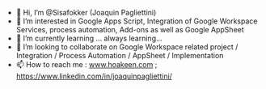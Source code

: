 - 👋 Hi, I’m @Sisafokker (Joaquin Pagliettini)
- 👀 I’m interested in Google Apps Script, Integration of Google Workspace Services, process automation, Add-ons as well as Google AppSheet
- 🌱 I’m currently learning ... always learning... 
- 💞️ I’m looking to collaborate on Google Workspace related project / Integration / Process Automation / AppSheet / Implementation
- 📫 How to reach me : www.hoakeen.com ; https://www.linkedin.com/in/joaquinpagliettini/

<!---
Sisafokker/Sisafokker is a ✨ special ✨ repository because its `README.md` (this file) appears on your GitHub profile.
You can click the Preview link to take a look at your changes.
--->
